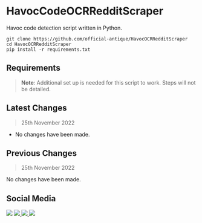 # HavocCodeOCRRedditScraper
Havoc code detection script written in Python.

    git clone https://github.com/official-antique/HavocOCRRedditScraper
    cd HavocOCRRedditScraper
    pip install -r requirements.txt

## Requirements
> **Note**: Additional set up is needed for this script to work. Steps will not be detailed.

## Latest Changes
> 25th November 2022

- No changes have been made.

## Previous Changes
> 25th November 2022

No changes have been made.

## Social Media
<span>
  <img src="https://img.shields.io/static/v1?label=Discord&message=Antique%239837&color=blueviolet"/>
  <a href="https://reddit.com/u/antique_codes">
    <img src="https://img.shields.io/static/v1?label=Reddit&message=%40antique_codes&color=red"/>
  </a>
  <a href="https://twitch.tv/official_antique">
    <img src="https://img.shields.io/static/v1?label=Twitch&message=official_antique&color=blueviolet"/>
  </a>
  <a href="https://twitter.com/antique_codes">
    <img src="https://img.shields.io/static/v1?label=Twitter&message=%40antique_codes&color=blue"/>
  </a>
</span>
